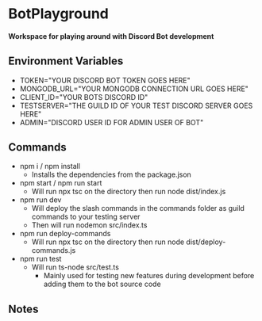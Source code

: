 # BotPlayground
#### Workspace for playing around with Discord Bot development

## Environment Variables
* TOKEN="YOUR DISCORD BOT TOKEN GOES HERE"
* MONGODB_URL="YOUR MONGODB CONNECTION URL GOES HERE"
* CLIENT_ID="YOUR BOTS DISCORD ID"
* TESTSERVER="THE GUILD ID OF YOUR TEST DISCORD SERVER GOES HERE"
* ADMIN="DISCORD USER ID FOR ADMIN USER OF BOT"

## Commands
* npm i / npm install
  * Installs the dependencies from the package.json
* npm start / npm run start
  * Will run npx tsc on the directory then run node dist/index.js
* npm run dev
  * Will deploy the slash commands in the commands folder as guild commands to your testing server
  * Then will run nodemon src/index.ts
* npm run deploy-commands
  * Will run npx tsc on the directory then run node dist/deploy-commands.js
* npm run test
  * Will run ts-node src/test.ts
    * Mainly used for testing new features during development before adding them to the bot source code

## Notes
